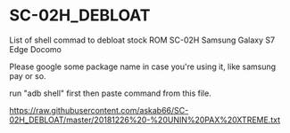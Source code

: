 # SC-02H_DEBLOAT
List of shell commad to debloat stock ROM SC-02H Samsung Galaxy S7 Edge Docomo

Please google some package name in case you're using it, like samsung pay or so.

run "adb shell" first then paste command from this file.

https://raw.githubusercontent.com/askab66/SC-02H_DEBLOAT/master/20181226%20-%20UNIN%20PAX%20XTREME.txt
